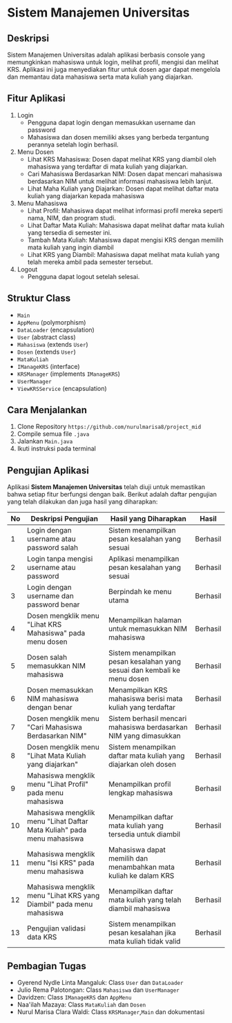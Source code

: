 # Sistem Manajemen Universitas

## Deskripsi
Sistem Manajemen Universitas adalah aplikasi berbasis console yang memungkinkan mahasiswa untuk login, melihat profil, mengisi dan melihat KRS. Aplikasi ini juga menyediakan fitur untuk dosen agar dapat mengelola dan memantau data mahasiswa serta mata kuliah yang diajarkan.

## Fitur Aplikasi
1. Login
    - Pengguna dapat login dengan memasukkan username dan password
    - Mahasiswa dan dosen memiliki akses yang berbeda tergantung perannya setelah login berhasil.
2. Menu Dosen
   - Lihat KRS Mahasiswa: Dosen dapat melihat KRS yang diambil oleh mahasiswa yang terdaftar di mata kuliah yang diajarkan.
   - Cari Mahasiswa Berdasarkan NIM: Dosen dapat mencari mahasiswa berdasarkan NIM untuk melihat informasi mahasiswa lebih lanjut.
   - Lihat Maha Kuliah yang Diajarkan: Dosen dapat melihat daftar mata kuliah yang diajarkan kepada mahasiswa
3. Menu Mahasiswa
    - Lihat Profil: Mahasiswa dapat melihat informasi profil mereka seperti nama, NIM, dan program studi.
    - Lihat Daftar Mata Kuliah: Mahasiswa dapat melihat daftar mata kuliah yang tersedia di semester ini.
    - Tambah Mata Kuliah: Mahasiswa dapat mengisi KRS dengan memilih mata kuliah yang ingin diambil
    - Lihat KRS yang Diambil: Mahasiswa dapat melihat mata kuliah yang telah mereka ambil pada semester tersebut.
4. Logout 
    - Pengguna dapat logout setelah selesai.

## Struktur Class
- `Main`
- `AppMenu` (polymorphism)
- `DataLoader` (encapsulation)
- `User` (abstract class)
- `Mahasiswa` (extends `User`)
- `Dosen` (extends `User`)
- `MataKuliah`
- `IManageKRS` (interface)
- `KRSManager` (implements `IManageKRS`)
- `UserManager`
- `ViewKRSService` (encapsulation)

## Cara Menjalankan
1. Clone Repository
    `https://github.com/nurulmarisa8/project_mid`
2. Compile semua file `.java`
3. Jalankan `Main.java`
4. Ikuti instruksi pada terminal

## Pengujian Aplikasi

Aplikasi **Sistem Manajemen Universitas** telah diuji untuk memastikan bahwa setiap fitur berfungsi dengan baik. Berikut adalah daftar pengujian yang telah dilakukan dan juga hasil yang diharapkan:

| **No** | **Deskripsi Pengujian**                                                | **Hasil yang Diharapkan**                                                   | **Hasil**      |
|--------|-----------------------------------------------------------------------|----------------------------------------------------------------------------|----------------|
| 1      | Login dengan username atau password salah                              | Sistem menampilkan pesan kesalahan yang sesuai                             | Berhasil       |
| 2      | Login tanpa mengisi username atau password                             | Aplikasi menampilkan pesan kesalahan yang sesuai                           | Berhasil       |
| 3      | Login dengan username dan password benar                               | Berpindah ke menu utama                                                    | Berhasil       |
| 4      | Dosen mengklik menu "Lihat KRS Mahasiswa" pada menu dosen              | Menampilkan halaman untuk memasukkan NIM mahasiswa                         | Berhasil       |
| 5      | Dosen salah memasukkan NIM mahasiswa                                   | Sistem menampilkan pesan kesalahan yang sesuai dan kembali ke menu dosen    | Berhasil       |
| 6      | Dosen memasukkan NIM mahasiswa dengan benar                            | Menampilkan KRS mahasiswa berisi mata kuliah yang terdaftar                | Berhasil       |
| 7      | Dosen mengklik menu "Cari Mahasiswa Berdasarkan NIM"                  | Sistem berhasil mencari mahasiswa berdasarkan NIM yang dimasukkan           | Berhasil       |
| 8      | Dosen mengklik menu "Lihat Mata Kuliah yang diajarkan"                | Sistem menampilkan daftar mata kuliah yang diajarkan oleh dosen             | Berhasil       |
| 9      | Mahasiswa mengklik menu "Lihat Profil" pada menu mahasiswa             | Menampilkan profil lengkap mahasiswa                                       | Berhasil       |
| 10     | Mahasiswa mengklik menu "Lihat Daftar Mata Kuliah" pada menu mahasiswa | Menampilkan daftar mata kuliah yang tersedia untuk diambil                 | Berhasil       |
| 11     | Mahasiswa mengklik menu "Isi KRS" pada menu mahasiswa                  | Mahasiswa dapat memilih dan menambahkan mata kuliah ke dalam KRS            | Berhasil       |
| 12     | Mahasiswa mengklik menu "Lihat KRS yang Diambil" pada menu mahasiswa   | Menampilkan daftar mata kuliah yang telah diambil mahasiswa                | Berhasil       |
| 13     | Pengujian validasi data KRS                                            | Sistem menampilkan pesan kesalahan jika mata kuliah tidak valid             | Berhasil       |

## Pembagian Tugas
- Gyerend Nydle Linta Mangaluk: Class `User` dan `DataLoader` 
- Julio Rema Palotongan: Class `Mahasiswa` dan `UserManager`
- Davidzen: Class `IManageKRS` dan `AppMenu`
- Naa'ilah Mazaya: Class `MataKuliah` dan `Dosen`
- Nurul Marisa Clara Waldi: Class `KRSManager`,`Main` dan dokumentasi

